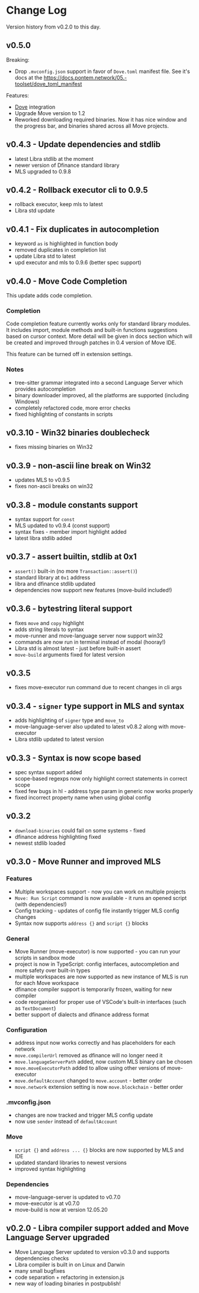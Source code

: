 # Change Log

Version history from v0.2.0 to this day.

## v0.5.0

Breaking:

-   Drop `.mvconfig.json` support in favor of `Dove.toml` manifest file.
    See it's docs at the https://docs.pontem.network/05.-toolset/dove_toml_manifest

Features:

-   [Dove](https://docs.pontem.network/03.-move-vm/compiler_and_toolset#dove) integration
-   Upgrade Move version to 1.2
-   Reworked downloading required binaries. Now it has nice window and the progress bar, and binaries shared across all Move projects.

## v0.4.3 - Update dependencies and stdlib

-   latest Libra stdlib at the moment
-   newer version of Dfinance standard library
-   MLS upgraded to 0.9.8

## v0.4.2 - Rollback executor cli to 0.9.5

-   rollback executor, keep mls to latest
-   Libra std update

## v0.4.1 - Fix duplicates in autocompletion

-   keyword `as` is highlighted in function body
-   removed duplicates in completion list
-   update Libra std to latest
-   upd executor and mls to 0.9.6 (better spec support)

## v0.4.0 - Move Code Completion

This update adds code completion.

### Completion

Code completion feature currently works only for standard library modules. It includes
import, module methods and built-in functions suggestions based on cursor context.
More detail will be given in docs section which will be created and improved through
patches in 0.4 version of Move IDE.

This feature can be turned off in extension settings.

### Notes

-   tree-sitter grammar integrated into a second Language Server which provides autocompletion
-   binary downloader improved, all the platforms are supported (including Windows)
-   completely refactored code, more error checks
-   fixed highlighting of constants in scripts

## v0.3.10 - Win32 binaries doublecheck

-   fixes missing binaries on Win32

## v0.3.9 - non-ascii line break on Win32

-   updates MLS to v0.9.5
-   fixes non-ascii breaks on win32

## v0.3.8 - module constants support

-   syntax support for `const`
-   MLS updated to v0.9.4 (const support)
-   syntax fixes - member import highlight added
-   latest libra stdlib added

## v0.3.7 - assert builtin, stdlib at 0x1

-   `assert()` built-in (no more `Transaction::assert()`)
-   standard library at `0x1` address
-   libra and dfinance stdlib updated
-   dependencies now support new features (move-build included!)

## v0.3.6 - bytestring literal support

-   fixes `move` and `copy` highlight
-   adds string literals to syntax
-   move-runner and move-language server now support win32
-   commands are now run in terminal instead of modal (hooray!)
-   Libra std is almost latest - just before built-in assert
-   `move-build` arguments fixed for latest version

## v0.3.5

-   fixes move-executor run command due to recent changes in cli args

## v0.3.4 - `signer` type support in MLS and syntax

-   adds highlighting of `signer` type and `move_to`
-   move-language-server also updated to latest v0.8.2 along with move-executor
-   Libra stdlib updated to latest version

## v0.3.3 - Syntax is now scope based

-   spec syntax support added
-   scope-based regexps now only highlight correct statements in correct scope
-   fixed few bugs in hl - address type param in generic now works properly
-   fixed incorrect property name when using global config

## v0.3.2

-   `download-binaries` could fail on some systems - fixed
-   dfinance address highlighting fixed
-   newest stdlib loaded

## v0.3.0 - Move Runner and improved MLS

### Features

-   Multiple workspaces support - now you can work on multiple projects
-   `Move: Run Script` command is now available - it runs an opened script (with dependencies!)
-   Config tracking - updates of config file instantly trigger MLS config changes
-   Syntax now supports `address {}` and `script {}` blocks

### General

-   Move Runner (move-executor) is now supported - you can run your scripts in sandbox mode
-   project is now in TypeScript: config interfaces, autocompletion and more safety over built-in types
-   multiple workspaces are now supported as new instance of MLS is run for each Move workspace
-   dfinance compiler support is temporarily frozen, waiting for new compiler
-   code reorganised for proper use of VSCode's built-in interfaces (such as `TextDocument`)
-   better support of dialects and dfinance address format

### Configuration

-   address input now works correctly and has placeholders for each network
-   `move.compilerUrl` removed as dfinance will no longer need it
-   `move.languageServerPath` added, now custom MLS binary can be chosen
-   `move.moveExecutorPath` added to allow using other versions of move-executor
-   `move.defaultAccount` changed to `move.account` - better order
-   `move.network` extension setting is now `move.blockchain` - better order

### .mvconfig.json

-   changes are now tracked and trigger MLS config update
-   now use `sender` instead of `defaultAccount`

### Move

-   `script {}` and `address ... {}` blocks are now supported by MLS and IDE
-   updated standard libraries to newest versions
-   improved syntax highlighting

### Dependencies

-   move-language-server is updated to v0.7.0
-   move-executor is at v0.7.0
-   move-build is now at version 12.05.20

## v0.2.0 - Libra compiler support added and Move Language Server upgraded

-   Move Language Server updated to version v0.3.0 and supports dependencies checks
-   Libra compiler is built in on Linux and Darwin
-   many small bugfixes
-   code separation + refactoring in extension.js
-   new way of loading binaries in postpublish!

